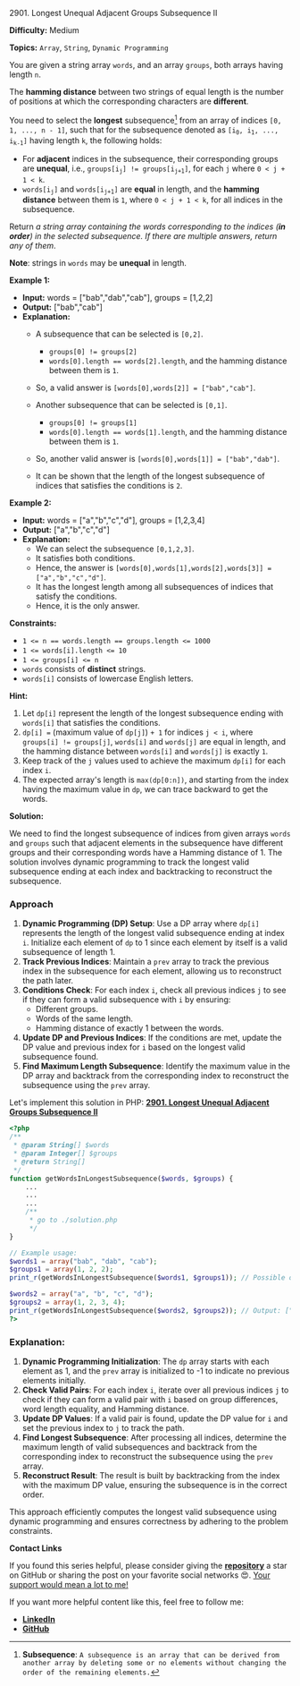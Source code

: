 2901\. Longest Unequal Adjacent Groups Subsequence II

**Difficulty:** Medium

**Topics:** `Array`, `String`, `Dynamic Programming`

You are given a string array `words`, and an array `groups`, both arrays having length `n`.

The **hamming distance** between two strings of equal length is the number of positions at which the corresponding characters are **different**.

You need to select the **longest** subsequence[^1] from an array of indices `[0, 1, ..., n - 1]`, such that for the subsequence denoted as <code>[i<sub>0</sub>, i<sub>1</sub>, ..., i<sub>k-1</sub>]</code> having length `k`, the following holds:

- For **adjacent** indices in the subsequence, their corresponding groups are **unequal**, i.e., <code>groups[i<sub>j</sub>] != groups[i<sub>j+1</sub>]</code>, for each `j` where `0 < j + 1 < k`.
- <code>words[i<sub>j</sub>]</code> and <code>words[i<sub>j+1</sub>]</code> are **equal** in length, and the **hamming distance** between them is `1`, where `0 < j + 1 < k`, for all indices in the subsequence.

Return _a string array containing the words corresponding to the indices (**in order**) in the selected subsequence. If there are multiple answers, return any of them_.

**Note**: strings in `words` may be **unequal** in length.

**Example 1:**

- **Input:** words = ["bab","dab","cab"], groups = [1,2,2]
- **Output:** ["bab","cab"]
- **Explanation:** 
  - A subsequence that can be selected is `[0,2]`.
    - `groups[0] != groups[2]`
    - `words[0].length == words[2].length`, and the hamming distance between them is `1`.
  - So, a valid answer is `[words[0],words[2]] = ["bab","cab"]`.
  
  - Another subsequence that can be selected is `[0,1]`.
    - `groups[0] != groups[1]`
    - `words[0].length == words[1].length`, and the hamming distance between them is `1`.
  
  - So, another valid answer is `[words[0],words[1]] = ["bab","dab"]`.
  - It can be shown that the length of the longest subsequence of indices that satisfies the conditions is `2`.

**Example 2:**

- **Input:** words = ["a","b","c","d"], groups = [1,2,3,4]
- **Output:** ["a","b","c","d"]
- **Explanation:** 
  - We can select the subsequence `[0,1,2,3]`.
  - It satisfies both conditions.
  - Hence, the answer is `[words[0],words[1],words[2],words[3]] = ["a","b","c","d"]`.
  - It has the longest length among all subsequences of indices that satisfy the conditions.
  - Hence, it is the only answer.



**Constraints:**

- `1 <= n == words.length == groups.length <= 1000`
- `1 <= words[i].length <= 10`
- `1 <= groups[i] <= n`
- `words` consists of **distinct** strings.
- `words[i]` consists of lowercase English letters.


**Hint:**
1. Let `dp[i]` represent the length of the longest subsequence ending with `words[i]` that satisfies the conditions.
2. `dp[i] =` (maximum value of `dp[j]`) `+ 1` for indices `j < i`, where `groups[i] != groups[j]`, `words[i]` and `words[j]` are equal in length, and the hamming distance between `words[i]` and `words[j]` is exactly `1`.
3. Keep track of the `j` values used to achieve the maximum `dp[i]` for each index `i`.
4. The expected array's length is `max(dp[0:n])`, and starting from the index having the maximum value in `dp`, we can trace backward to get the words.

[^1]: **Subsequence**: `A subsequence is an array that can be derived from another array by deleting some or no elements without changing the order of the remaining elements.`

**Solution:**

We need to find the longest subsequence of indices from given arrays `words` and `groups` such that adjacent elements in the subsequence have different groups and their corresponding words have a Hamming distance of 1. The solution involves dynamic programming to track the longest valid subsequence ending at each index and backtracking to reconstruct the subsequence.

### Approach
1. **Dynamic Programming (DP) Setup**: Use a DP array where `dp[i]` represents the length of the longest valid subsequence ending at index `i`. Initialize each element of `dp` to 1 since each element by itself is a valid subsequence of length 1.
2. **Track Previous Indices**: Maintain a `prev` array to track the previous index in the subsequence for each element, allowing us to reconstruct the path later.
3. **Conditions Check**: For each index `i`, check all previous indices `j` to see if they can form a valid subsequence with `i` by ensuring:
   - Different groups.
   - Words of the same length.
   - Hamming distance of exactly 1 between the words.
4. **Update DP and Previous Indices**: If the conditions are met, update the DP value and previous index for `i` based on the longest valid subsequence found.
5. **Find Maximum Length Subsequence**: Identify the maximum value in the DP array and backtrack from the corresponding index to reconstruct the subsequence using the `prev` array.

Let's implement this solution in PHP: **[2901. Longest Unequal Adjacent Groups Subsequence II](https://github.com/mah-shamim/leet-code-in-php/tree/main/algorithms/002901-longest-unequal-adjacent-groups-subsequence-ii/solution.php)**

```php
<?php
/**
 * @param String[] $words
 * @param Integer[] $groups
 * @return String[]
 */
function getWordsInLongestSubsequence($words, $groups) {
    ...
    ...
    ...
    /**
     * go to ./solution.php
     */
}

// Example usage:
$words1 = array("bab", "dab", "cab");
$groups1 = array(1, 2, 2);
print_r(getWordsInLongestSubsequence($words1, $groups1)); // Possible output: ["bab", "cab"] or ["bab", "dab"]

$words2 = array("a", "b", "c", "d");
$groups2 = array(1, 2, 3, 4);
print_r(getWordsInLongestSubsequence($words2, $groups2)); // Output: ["a", "b", "c", "d"]
?>
```

### Explanation:

1. **Dynamic Programming Initialization**: The `dp` array starts with each element as 1, and the `prev` array is initialized to -1 to indicate no previous elements initially.
2. **Check Valid Pairs**: For each index `i`, iterate over all previous indices `j` to check if they can form a valid pair with `i` based on group differences, word length equality, and Hamming distance.
3. **Update DP Values**: If a valid pair is found, update the DP value for `i` and set the previous index to `j` to track the path.
4. **Find Longest Subsequence**: After processing all indices, determine the maximum length of valid subsequences and backtrack from the corresponding index to reconstruct the subsequence using the `prev` array.
5. **Reconstruct Result**: The result is built by backtracking from the index with the maximum DP value, ensuring the subsequence is in the correct order.

This approach efficiently computes the longest valid subsequence using dynamic programming and ensures correctness by adhering to the problem constraints.

**Contact Links**

If you found this series helpful, please consider giving the **[repository](https://github.com/mah-shamim/leet-code-in-php)** a star on GitHub or sharing the post on your favorite social networks 😍. [Your support would mean a lot to me!](https://isolatedcompliments.com/v09uayg6h?key=a647d02f1aafcddaf10536d7cd00bd7c)

If you want more helpful content like this, feel free to follow me:

- **[LinkedIn](https://www.linkedin.com/in/arifulhaque/)**
- **[GitHub](https://github.com/mah-shamim)**